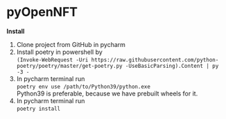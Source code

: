 # pyOpenNFT

**Install**  

1. Clone project from GitHub in pycharm
2. Install poetry in powershell by  
`(Invoke-WebRequest -Uri https://raw.githubusercontent.com/python-poetry/poetry/master/get-poetry.py -UseBasicParsing).Content | py -3 -`
4. In pycharm terminal run   
`poetry env use /path/to/Python39/python.exe`  
Python39 is preferable, because we have prebuilt wheels for it.  
5. In pycharm terminal run   
`poetry install`    

